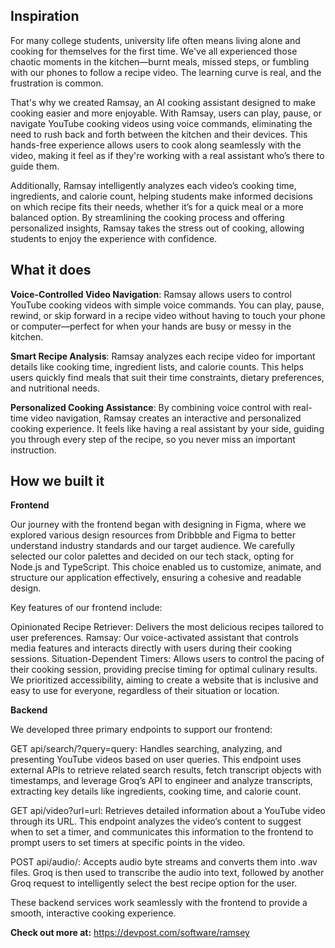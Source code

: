 <h2>Inspiration</h2>

For many college students, university life often means living alone and cooking for themselves for the first time. We've all experienced those chaotic moments in the kitchen—burnt meals, missed steps, or fumbling with our phones to follow a recipe video. The learning curve is real, and the frustration is common.

That's why we created Ramsay, an AI cooking assistant designed to make cooking easier and more enjoyable. With Ramsay, users can play, pause, or navigate YouTube cooking videos using voice commands, eliminating the need to rush back and forth between the kitchen and their devices. This hands-free experience allows users to cook along seamlessly with the video, making it feel as if they're working with a real assistant who’s there to guide them.

Additionally, Ramsay intelligently analyzes each video’s cooking time, ingredients, and calorie count, helping students make informed decisions on which recipe fits their needs, whether it’s for a quick meal or a more balanced option. By streamlining the cooking process and offering personalized insights, Ramsay takes the stress out of cooking, allowing students to enjoy the experience with confidence.



<h2>What it does</h2>

**Voice-Controlled Video Navigation**: Ramsay allows users to control YouTube cooking videos with simple voice commands. You can play, pause, rewind, or skip forward in a recipe video without having to touch your phone or computer—perfect for when your hands are busy or messy in the kitchen.


**Smart Recipe Analysis**: Ramsay analyzes each recipe video for important details like cooking time, ingredient lists, and calorie counts. This helps users quickly find meals that suit their time constraints, dietary preferences, and nutritional needs.


**Personalized Cooking Assistance**: By combining voice control with real-time video navigation, Ramsay creates an interactive and personalized cooking experience. It feels like having a real assistant by your side, guiding you through every step of the recipe, so you never miss an important instruction.



<h2>How we built it</h2>

**Frontend**

Our journey with the frontend began with designing in Figma, where we explored various design resources from Dribbble and Figma to better understand industry standards and our target audience. We carefully selected our color palettes and decided on our tech stack, opting for Node.js and TypeScript. This choice enabled us to customize, animate, and structure our application effectively, ensuring a cohesive and readable design.

Key features of our frontend include:

Opinionated Recipe Retriever: Delivers the most delicious recipes tailored to user preferences. Ramsay: Our voice-activated assistant that controls media features and interacts directly with users during their cooking sessions. Situation-Dependent Timers: Allows users to control the pacing of their cooking session, providing precise timing for optimal culinary results. We prioritized accessibility, aiming to create a website that is inclusive and easy to use for everyone, regardless of their situation or location.


**Backend**

We developed three primary endpoints to support our frontend:

GET api/search/?query=query: Handles searching, analyzing, and presenting YouTube videos based on user queries. This endpoint uses external APIs to retrieve related search results, fetch transcript objects with timestamps, and leverage Groq’s API to engineer and analyze transcripts, extracting key details like ingredients, cooking time, and calorie count.

GET api/video?url=url: Retrieves detailed information about a YouTube video through its URL. This endpoint analyzes the video’s content to suggest when to set a timer, and communicates this information to the frontend to prompt users to set timers at specific points in the video.

POST api/audio/: Accepts audio byte streams and converts them into .wav files. Groq is then used to transcribe the audio into text, followed by another Groq request to intelligently select the best recipe option for the user.

These backend services work seamlessly with the frontend to provide a smooth, interactive cooking experience.


**Check out more at:**
https://devpost.com/software/ramsey
